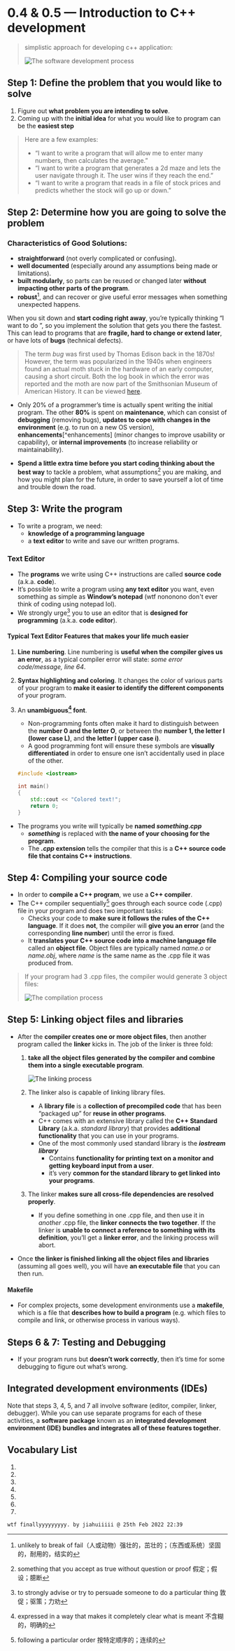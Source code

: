 # 0.4 & 0.5 — Introduction to C++ development

> simplistic approach for developing c++ application:
>
> ![The software development process](https://www.learncpp.com/images/CppTutorial/Chapter0/Development-min.png?ezimgfmt=rs%3Adevice%2Frscb2-1)

## Step 1: Define the problem that you would like to solve

1. Figure out **what problem you are intending to solve**. 
2. Coming up with the **initial idea** for what you would like to program can be the **easiest step**

> Here are a few examples:
>
> - “I want to write a program that will allow me to enter many numbers, then calculates the average.”
> - “I want to write a program that generates a 2d maze and lets the user navigate through it. The user wins if they reach the end.”
> - “I want to write a program that reads in a file of stock prices and predicts whether the stock will go up or down.”

## Step 2: Determine how you are going to solve the problem

### Characteristics of Good Solutions:

- **straightforward** (not overly complicated or confusing).
- **well documented** (especially around any assumptions being made or limitations).
- **built modularly**, so parts can be reused or changed later **without impacting other parts of the program**.
- **robust**[^robust], and can recover or give useful error messages when something unexpected happens.

When you sit down and **start coding right away**, you’re typically thinking “I want to do <something>”, so you implement the solution that gets you there the fastest. This can lead to programs that are **fragile, hard to change or extend later**, or have lots of **bugs** (technical defects).

> The term *bug* was first used by Thomas Edison back in the 1870s! However, the term was popularized in the 1940s when engineers found an actual moth stuck in the hardware of an early computer, causing a short circuit. Both the log book in which the error was reported and the moth are now part of the Smithsonian Museum of American History. It can be viewed [here](https://americanhistory.si.edu/collections/search/object/nmah_334663).

- Only 20% of a programmer’s time is actually spent writing the initial program. The other **80%** is spent on **maintenance**, which can consist of **debugging** (removing bugs), **updates to cope with changes in the environment** (e.g. to run on a new OS version), **enhancements**[^enhancements] (minor changes to improve usability or capability), or **internal improvements** (to increase reliability or maintainability).

- **Spend a little extra time before you start coding thinking about the best way** to tackle a problem, what assumptions[^assumptions] you are making, and how you might plan for the future, in order to save yourself a lot of time and trouble down the road.

## Step 3: Write the program

- To write a program, we need: 
  - **knowledge of a programming language** 
  - a **text editor** to write and save our written programs. 

### Text Editor

- The **programs** we write using C++ instructions are called **source code** (a.k.a. **code**). 
- It’s possible to write a program using **any text editor** you want, even something as simple as **Window’s notepad** (wtf nononono don't ever think of coding using notepad lol).
- We strongly urge[^urge] you to use an editor that is **designed for programming** (a.k.a. **code editor**). 

#### Typical Text Editor Features that makes your life much easier

1. **Line numbering**. Line numbering is **useful when the compiler gives us an error**, as a typical compiler error will state: *some error code/message, line 64*.

2. **Syntax highlighting and coloring**. It changes the color of various parts of your program to **make it easier to identify the different components** of your program. 

2. An **unambiguous[^unambiguous ] font**. 

    - Non-programming fonts often make it hard to distinguish between the **number 0 and the letter O**, or between the **number 1, the letter l (lower case L)**, and **the letter I (upper case i)**. 
    - A good programming font will ensure these symbols are **visually differentiated** in order to ensure one isn’t accidentally used in place of the other. 

    ```cpp
    #include <iostream>
    
    int main()
    {
        std::cout << "Colored text!";
        return 0;
    }
    ```

- The programs you write will typically be **named *something.cpp***
  - ***something*** is replaced with **the name of your choosing for the program**.
  - The ***.cpp* extension** tells the compiler that this is a **C++ source code file that contains C++ instructions**. 

## Step 4: Compiling your source code

- In order to **compile a C++ program**, we use a **C++ compiler**. 
- The C++ compiler sequentially[^sequential] goes through each source code (.cpp) file in your program and does two important tasks:
  - Checks your code to **make sure it follows the rules of the C++ language**. If it does **not**, the compiler will **give you an error** (and the corresponding **line number**) until the error is fixed.
  - It **translates your C++ source code into a machine language file** called an **object file**. Object files are typically named *name.o* or *name.obj*, where *name* is the same name as the .cpp file it was produced from.

> If your program had 3 .cpp files, the compiler would generate 3 object files:
>
> ![The compilation process](https://www.learncpp.com/images/CppTutorial/Chapter0/CompileSource-min.png?ezimgfmt=rs:421x161/rscb2/ng:webp/ngcb2)

## Step 5: Linking object files and libraries

- After the **compiler creates one or more object files**, then another program called the **linker** kicks in. The job of the linker is three fold:

  1. **take all the object files generated by the compiler and combine them into a single executable program**.

     ![The linking process](https://www.learncpp.com/images/CppTutorial/Chapter0/LinkingObjects-min.png?ezimgfmt=rs:441x271/rscb2/ng:webp/ngcb2)

  2. The linker also is capable of linking library files. 

     - A **library file** is a **collection of precompiled code** that has been “packaged up” for **reuse in other programs**.
     - C++ comes with an extensive library called the **C++ Standard Library** (a.k.a. *standard library*) that provides **additional functionality** that you can use in your programs. 
     - One of the most commonly used standard library is the ***iostream library***
       - Contains **functionality for printing text on a monitor and getting keyboard input from a user**. 
       - it’s very **common for the standard library to get linked into your programs**. 

  3. The linker **makes sure all cross-file dependencies are resolved properly**. 

     - If you define something in one .cpp file, and then use it in *another* .cpp file, the **linker connects the two together**. If the linker is **unable to connect a reference to something with its definition**, you’ll get a **linker error**, and the linking process will abort.

- Once **the linker is finished linking all the object files and libraries** (assuming all goes well), you will have **an executable file** that you can then run.

#### Makefile

- For complex projects, some development environments use a **makefile**, which is a file that **describes how to build a program** (e.g. which files to compile and link, or otherwise process in various ways). 

## Steps 6 & 7: Testing and Debugging

- If your program runs but **doesn’t work correctly**, then it’s time for some debugging to figure out what’s wrong. 

## Integrated development environments (IDEs)

Note that steps 3, 4, 5, and 7 all involve software (editor, compiler, linker, debugger). While you can use separate programs for each of these activities, a **software package** known as an **integrated development environment (IDE) bundles and integrates all of these features together**. 

## Vocabulary List

1. [^the crux]: the most important or serious part of a matter, problem, or argument 关键；核心；症结

2. [^robust]: unlikely to break of fail（人或动物）强壮的，茁壮的；（东西或系统）坚固的，耐用的，结实的

3. [^enhancement]: the process of improving the quality, amount, or strength of something 增强

4. [^assumptions]: something that you accept as true without question or proof 假定；假设；臆断

5. [^urge]: to strongly advise or try to persuade someone to do a particular thing 敦促；驱策；力劝

6. [^unambiguous]: expressed in a way that makes it completely clear what is meant 不含糊的，明确的

7. [^sequential]: following a particular order 按特定顺序的；连续的



`wtf finallyyyyyyyyy. by jiahuiiiii @ 25th Feb 2022 22:39`